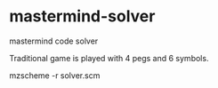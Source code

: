 mastermind-solver
=================

mastermind code solver

Traditional game is played with 4 pegs and 6 symbols.

mzscheme -r solver.scm